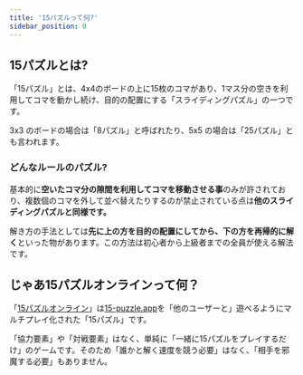 ```yaml
---
title: '15パズルって何?'
sidebar_position: 0
---
```


## 15パズルとは?

「15パズル」とは、4x4のボードの上に15枚のコマがあり、1マス分の空きを利用してコマを動かし続け、目的の配置にする「スライディングパズル」の一つです。

3x3 のボードの場合は「8パズル」と呼ばれたり、5x5 の場合は「25パズル」とも言われます。

### どんなルールのパズル?

基本的に**空いたコマ分の隙間を利用してコマを移動させる事**のみが許されており、複数個のコマを外して並べ替えたりするのが禁止されている点は**他のスライディングパズルと同様です。**

解き方の手法としては**先に上の方を目的の配置にしてから、下の方を再帰的に解く**といった物があります。この方法は初心者から上級者までの全員が使える解法です。

## じゃあ15パズルオンラインって何？

「[15パズルオンライン](https://multiplayer-15puzzle.github.io/15puzzle-online)」は[15-puzzle.app](https://15-puzzle.app)を「他のユーザーと」遊べるようにマルチプレイ化された「15パズル」です。

「協力要素」や「対戦要素」はなく、単純に「一緒に15パズルをプレイするだけ」のゲームです。そのため「誰かと解く速度を競う必要」はなく、「相手を邪魔する必要」もありません。
